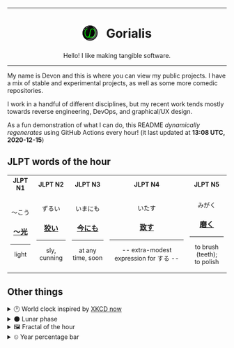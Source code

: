 ***

<h1 align="center">
<sub>
    <img src="readme/resources/avatar.png" height="36">
</sub>
&nbsp;
Gorialis
</h1>
<p align="center">
Hello! I like making tangible software.
</p>

***

My name is Devon and this is where you can view my public projects. I have a mix of stable and experimental projects, as well as some more comedic repositories.

I work in a handful of different disciplines, but my recent work tends mostly towards reverse engineering, DevOps, and graphical/UX design.

As a fun demonstration of what I can do, this README *dynamically regenerates* using GitHub Actions every hour! (it last updated at **13:08 UTC, 2020-12-15**)

<h2>JLPT words of the hour</h2>
<table>
    <tr>
        <th>JLPT N1</th>
        <th>JLPT N2</th>
        <th>JLPT N3</th>
        <th>JLPT N4</th>
        <th>JLPT N5</th>
    </tr>
    <tr>
        <td>
            <p align="center">～こう</p>
            <h3 align="center"><b><a href="https://jisho.org/search/%EF%BD%9E%E5%85%89">～光</a></b></h3>
            <hr>
            <p align="center">light</p>
        </td>
        <td>
            <p align="center">ずるい</p>
            <h3 align="center"><b><a href="https://jisho.org/search/%E7%8B%A1%E3%81%84">狡い</a></b></h3>
            <hr>
            <p align="center">sly,<wbr> cunning</p>
        </td>
        <td>
            <p align="center">いまにも</p>
            <h3 align="center"><b><a href="https://jisho.org/search/%E4%BB%8A%E3%81%AB%E3%82%82">今にも</a></b></h3>
            <hr>
            <p align="center">at any time,<wbr> soon</p>
        </td>
        <td>
            <p align="center">いたす</p>
            <h3 align="center"><b><a href="https://jisho.org/search/%E8%87%B4%E3%81%99">致す</a></b></h3>
            <hr>
            <p align="center">-- extra-modest expression for する --</p>
        </td>
        <td>
            <p align="center">みがく</p>
            <h3 align="center"><b><a href="https://jisho.org/search/%E7%A3%A8%E3%81%8F">磨く</a></b></h3>
            <hr>
            <p align="center">to brush (teeth);<br> to polish</p>
        </td>
    </tr>
</table>

<h2>Other things</h2>
<details>
<summary>🕐  World clock inspired by <a href="https://xkcd.com/now">XKCD now</a></summary>

> <img src="generated/now.png" width="512">

</details>
<details>
<summary>🌑 Lunar phase</summary>

The moon is approximately 4.99% through its phase (New Moon).

</details>
<details>
<summary>&#x1f5bc; Fractal of the hour</summary>

> <img src="generated/fractal.png" width="512">

</details>
<details>
<summary>&#x23f2; Year percentage bar</summary>
<pre><code>2020 [███████████████████▁] 95.50%</code></pre>
</details>
